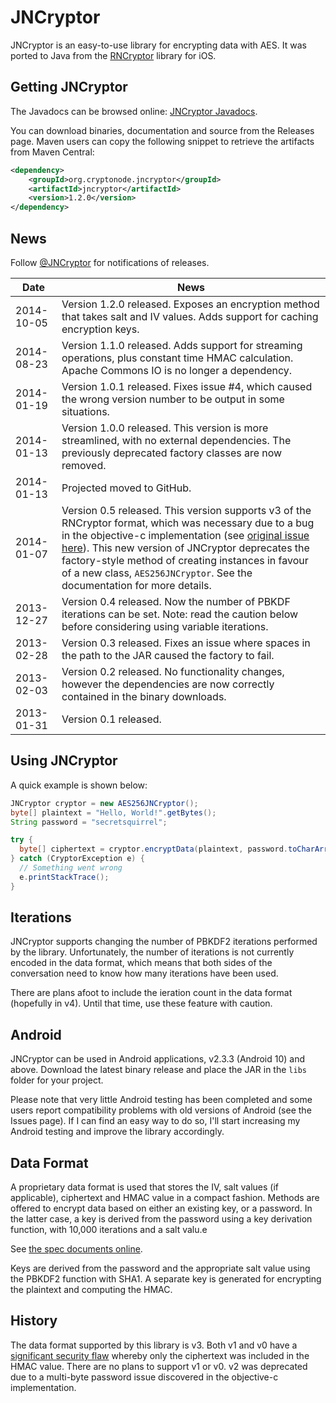 JNCryptor 
========

JNCryptor is an easy-to-use library for encrypting data with AES. It was ported to Java from the [RNCryptor](https://github.com/RNCryptor/RNCryptor) library for iOS.

Getting JNCryptor
-----------------

The Javadocs can be browsed online: [JNCryptor Javadocs](http://rncryptor.github.io/JNCryptor/javadoc/).

You can download binaries, documentation and source from the Releases page.  Maven users can copy the following snippet to retrieve the artifacts from Maven Central:

```xml
<dependency>
    <groupId>org.cryptonode.jncryptor</groupId>
    <artifactId>jncryptor</artifactId>
    <version>1.2.0</version>
</dependency>
````



News
----

Follow [@JNCryptor](https://twitter.com/JNCryptor) for notifications of releases.


| Date        | News           | 
| ------------- | ------------- | 
| 2014-10-05      | Version 1.2.0 released. Exposes an encryption method that takes salt and IV values. Adds support for caching encryption keys.  |
| 2014-08-23      | Version 1.1.0 released. Adds support for streaming operations, plus constant time HMAC calculation. Apache Commons IO is no longer a dependency.  |
| 2014-01-19      | Version 1.0.1 released. Fixes issue #4, which caused the wrong version number to be output in some situations.  |
| 2014-01-13      | Version 1.0.0 released. This version is more streamlined, with no external dependencies. The previously deprecated factory classes are now removed.  |
| 2014-01-13      | Projected moved to GitHub. |
| 2014-01-07      | Version 0.5 released. This version supports v3 of the RNCryptor format, which was necessary due to a bug in the objective-c implementation (see [original issue here](https://github.com/rnapier/RNCryptor/issues/77)). This new version of JNCryptor deprecates the factory-style method of creating instances in favour of a new class, `AES256JNCryptor`. See the documentation for more details. | 
| 2013-12-27      | Version 0.4 released. Now the number of PBKDF iterations can be set. Note: read the caution below before considering using variable iterations.      | 
| 2013-02-28 | Version 0.3 released. Fixes an issue where spaces in the path to the JAR caused the factory to fail.      | 
| 2013-02-03 | Version 0.2 released. No functionality changes, however the dependencies are now correctly contained in the binary downloads.      |
| 2013-01-31 | Version 0.1 released.      |






Using JNCryptor
----------------

A quick example is shown below:

```java
JNCryptor cryptor = new AES256JNCryptor();
byte[] plaintext = "Hello, World!".getBytes();
String password = "secretsquirrel";

try {
  byte[] ciphertext = cryptor.encryptData(plaintext, password.toCharArray());
} catch (CryptorException e) {
  // Something went wrong
  e.printStackTrace();
}
```

Iterations
----------

JNCryptor supports changing the number of PBKDF2 iterations performed by the library. Unfortunately, the number of iterations is not currently encoded in the data format, which means that both sides of the conversation need to know how many iterations have been used.

There are plans afoot to include the ieration count in the data format (hopefully in v4). Until that time, use these feature with caution.


Android
-------

JNCryptor can be used in Android applications, v2.3.3 (Android 10) and above. Download the latest binary release and place the JAR in the `libs` folder for your project.

Please note that very little Android testing has been completed and some users report compatibility problems with old versions of Android (see the Issues page). If I can find an easy way to do so, I'll start increasing my Android testing and improve the library accordingly. 


Data Format
------------

A proprietary data format is used that stores the IV, salt values (if applicable), ciphertext and HMAC value in a compact fashion. Methods are offered to encrypt data based on either an existing key, or a password. In the latter case, a key is derived from the password using a key derivation function, with 10,000 iterations and a salt valu.e

See [the spec documents online](https://github.com/RNCryptor/RNCryptor-Spec/blob/master/RNCryptor-Spec-v3.md).

Keys are derived from the password and the appropriate salt value using the PBKDF2 function with SHA1. A separate key is generated for encrypting the plaintext and computing the HMAC.

History
--------

The data format supported by this library is v3. Both v1 and v0 have a [significant security flaw](http://robnapier.net/blog/rncryptor-hmac-vulnerability-827) whereby only the ciphertext was included in the HMAC value. There are no plans to support v1 or v0. v2 was deprecated due to a multi-byte password issue discovered in the objective-c implementation.

